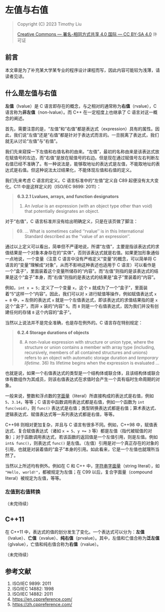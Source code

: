 # 左值与右值

> Copyright (C) 2023 Timothy Liu
>
> [Creative Commons — 署名-相同方式共享 4.0 国际 — CC BY-SA 4.0](https://creativecommons.org/licenses/by-sa/4.0/deed.zh-Hans) 许可证

## 前言

本文章是为了补充某大学某专业的程序设计课程而写，因此内容可能较为浅薄，请读者见谅。

## 什么是左值与右值

**左值**（lvalue）是 C 语言即存在的概念，与之相对的通常称为**右值**（rvalue），C 语言称为**非左值**（non-lvalue）。而 C++ 在一定程度上也继承了 C 语言对这一概念的阐述。

首先，需要注意的是，“左值”和“右值”都是表达式（expression）具有的属性。因此，我们说“左值”还是“右值”都是针对于表达式而言的。一旦脱离了表达式，我们就无从讨论“左值”与“右值”。

我们先来窥探一下左值和右值名称的由来。“左值”，最初的名称由来是该表达式放在赋值号的左边，而“右值”是放在赋值号的右边。但是现在通过赋值号左右判断左右值已经不准确了。有一种说法是，能够取地址的表达式是左值，不能取地址的表达式是右值。但这种说法太过结果化，不能体现左值和右值的定义。

我们先来考虑 C 语言的定义。C 语言标准中的“左值”定义自 C89 起便没有太大变化。C11 中是这样定义的（ISO/IEC 9899: 2011）：

> **6.3.2.1 Lvalues, arrays, and function designators**
>
> 1. An *lvalue* is an expression (with an object type other than void) that potentially designates an object.

对于“右值”，C 语言标准并没有给出明确定义，只是在该页做了脚注：

> 69) ... What is sometimes called ‘‘rvalue’’ is in this International Standard described as the ‘‘value of an expression’’.

通过以上定义可以看出，简单但不严谨地说，所谓“左值”，主要是指该表达式的求值结果是一个对象本身存在的“实体”，否则该表达式就是右值。如果更加形象通俗一点地说，一个变量（注意 C 语言中没有严格定义“变量”的概念，可以简单将 C 语言的“变量”理解成“对象”，从而不影响这种表述也适用于 C 语言）可以看作是一个“盒子”，里面装着这个变量所储存的“内容”。而“左值”则指的是该表达式的结果是这个“盒子”本身，而“右值”则指的是表达式的结果是“盒子”里装着的“内容”。

例如，`int x = 5;` 定义了一个变量 `x`，这个 `x` 就成为了一个“盒子”，里面装着“5”这样一个“内容”。因此，我们可以对 `x` 进行赋值等操作，例如赋值表达式 `x = 8` 中，`=` 左侧的表达式 `x` 就是一个左值表达式，即该表达式的求值结果指的是 `x` 这个“盒子”，而非 `x` 装的“内容” `5`。而 `8` 则是一个右值表达式，因为我们并没有创建任何的存储 `8` 这个内容的“盒子”。

当然以上说法并不是完全准确，也是存在例外的。C 语言存在特别规定：

> **6.2.4 Storage durations of objects**
>
> 8. A non-lvalue expression with structure or union type, where the structure or union contains a member with array type (including, recursively, members of all contained structures and unions) refers to an object with automatic storage duration and *temporary lifetime*. 36) Its lifetime begins when the expression is evaluated ...

也就是说，如果一个右值表达式的类型是一个结构体或联合体，且该结构体或联合体有数组作为其成员，则该右值表达式在求值时会产生一个具有临时生命周期的对象。

一般来说，整数和浮点数的[字面量](https://zh.cppreference.com/w/c/language/expressions#.E5.B8.B8.E9.87.8F.E5.8F.8A.E5.AD.97.E9.9D.A2.E9.87.8F)（literal）所直接构成的表达式是右值，例如 `5`、`3.14`，等等；C 语言中函数调用表达式都是右值，例如一个函数为 `int func(void)`，则 `func()` 表达式是右值；类型转换表达式都是右值；算术表达式、逻辑表达式、赋值表达式等一系列表达式都是右值，等等。

C++98 则相对更加复杂，并且与 C 语言有很多不同。例如，C++98 中，赋值表达式、复合赋值表达式（诸如 `x = 5`、`y += 3` 等）都是左值（指代被赋值的对象）；对于函数调用表达式，若该函数的返回值是一个左值引用，则是左值。例如 `int& func()`，则表达式 `func()` 是左值。（左值）引用是对一个真正存在的对象的引用，也就是对装着值的“盒子”本身的引用。如此看来，它是一个左值也就理所当然了。

当然以上所述均有例外。例如在 C 和 C++ 中，[字符串字面量](https://zh.cppreference.com/w/cpp/language/string_literal)（string literal），如 `"Hello, world!"`，都被规定为左值；在 C99 以后，复合字面量（compound literal）被规定为左值，等等。

### 左值到右值转换

（未完待续）

## C++11

在 C++11 中，表达式的值的划分发生了变化。一个表达式可以分为：**左值**（lvalue）、**亡值**（xvalue）、**纯右值**（prvalue）。其中，左值和亡值合称为**泛左值**（glvalue），亡值和纯右值合称为**右值**（rvalue）。 

（未完待续）

## 参考文献

1. ISO/IEC 9899: 2011
2. ISO/IEC 14882: 1998
3. ISO/IEC 14882: 2011
4. <https://en.cppreference.com/>
5. <https://zh.cppreference.com/>
